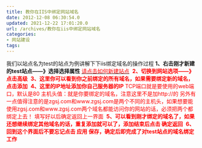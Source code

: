 ```yaml
---
title: 教你在IIS中绑定网站域名
date: 2012-12-08 06:30:54.0
updated: 2021-12-22 17:01:20.0
url: /archives/教你在iis中绑定网站域名
categories: 
- 网站建设
tags: 
---
```


我们以站点名为test的站点为例讲解下下iis绑定域名的操作过程
<strong>1、右击刚才新建的test站点——》选择选择属性</strong> <a href="http://www.zgsj.com/vps/iis.asp" target="_blank"><span style="color: #ff0000;">请点击如何新建站点</span></a><span style="color: #ff0000;">
<img src="http://www.zgsj.com/vps/IISphoto/14.jpg" alt="" />
<strong>2、切换到网站选项——》点击高级</strong>
<img src="http://www.zgsj.com/vps/IISphoto/15.jpg" alt="" />
<strong>3、这里你可以看到你之前绑定的所有域名，如果需要绑定新的域名，点击添加</strong>
<img src="http://www.zgsj.com/vps/IISphoto/16.jpg" alt="" />
<strong>4、这里的IP地址添加你自己服务器的IP</strong>
TCP端口就是要使用的web端口，默认是80
主机头值：就是你要绑定的域名，注意这里不是加http://的
另外有一点值得注意的是zgsj.com和www.zgsj.com是两个不同的主机头，如果想要能使用zgsj.com和www.zgsj.com两个域名都能访问你的网站的话，必须把两个都绑定上去！
填写好以后确定返回上一界面
<img src="http://www.zgsj.com/vps/IISphoto/17.jpg" alt="" />
<strong>5、可以看到刚才绑定的域名了，如果还想继续绑定其他域名的话，重复添加就可以了，添加结束后点击 确定返回</strong>
<img src="http://www.zgsj.com/vps/IISphoto/18.jpg" alt="" />
<strong>6、回到这个界面后不要忘记点击 应用 保存，确定后即完成了对test站点的域名绑定工作</strong>
<img src="http://www.zgsj.com/vps/IISphoto/19.jpg" alt="" /><!-- 正文结束 --></span>